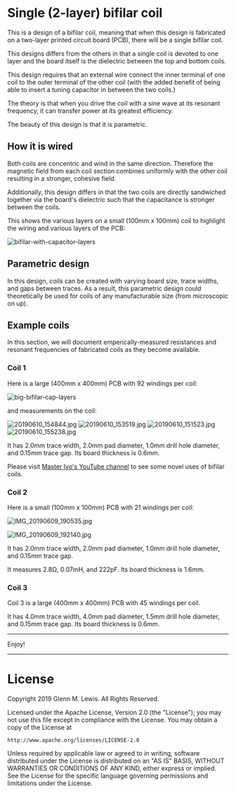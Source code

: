 # Single (2-layer) bifilar coil

This is a design of a bifilar coil, meaning that when this design is
fabricated on a two-layer printed circuit board (PCB), there will be a
single bifilar coil.

This designs differs from the others in that a single coil is devoted
to one layer and the board itself is the dielectric between the top and
bottom coils.

This design requires that an external wire connect the inner terminal
of one coil to the outer terminal of the other coil (with the added
benefit of being able to insert a tuning capacitor in between the
two coils.)

The theory is that when you drive the coil with a sine wave at its
resonant frequency, it can transfer power at its greatest efficiency.

The beauty of this design is that it is parametric.

## How it is wired

Both coils are concentric and wind in the same direction.
Therefore the magnetic field from each coil section combines uniformly
with the other coil resulting in a stronger, cohesive field.

Additionally, this design differs in that the two coils are directly
sandwiched together via the board's dielectric such that the capacitance
is stronger between the coils.

This shows the various layers on a small (100mm x 100mm) coil to highlight
the wiring and various layers of the PCB:

![bifilar-with-capacitor-layers](bifilar-with-capacitor-layers.gif)

## Parametric design

In this design, coils can be created with varying board size,
trace widths, and gaps between traces. As a result, this
parametric design could theoretically be used for coils of any
manufacturable size (from microscopic on up).

## Example coils

In this section, we will document emperically-measured resistances
and resonant frequencies of fabricated coils as they become
available.

### Coil 1

Here is a large (400mm x 400mm) PCB with 92 windings per coil:

![big-bifilar-cap-layers](big-bifilar-cap-layers.gif)

and measurements on the coil:

![20190610_154844.jpg](20190610_154844.jpg)
![20190610_153519.jpg](20190610_153519.jpg)
![20190610_151523.jpg](20190610_151523.jpg)
![20190610_155238.jpg](20190610_155238.jpg)

It has 2.0mm trace width, 2.0mm pad diameter, 1.0mm drill hole diameter, and 0.15mm trace gap.
Its board thickness is 0.6mm.

Please visit [Master Ivo's YouTube channel](https://www.youtube.com/channel/UCVZQj8Cl06UDheK3B4N7d9w)
to see some novel uses of bifilar coils.

### Coil 2

Here is a small (100mm x 100mm) PCB with 21 windings per coil:

![IMG_20190609_190535.jpg](IMG_20190609_190535.jpg)

![IMG_20190609_192140.jpg](IMG_20190609_192140.jpg)

It has 2.0mm trace width, 2.0mm pad diameter, 1.0mm drill hole diameter, and 0.15mm trace gap.

It measures 2.8Ω, 0.07mH, and 222pF. Its board thickness is 1.6mm.

### Coil 3

Coil 3 is a large (400mm x 400mm) PCB with 45 windings per coil.

It has 4.0mm trace width, 4.0mm pad diameter, 1.5mm drill hole diameter, and 0.15mm trace gap.
Its board thickness is 0.6mm.

----------------------------------------------------------------------

Enjoy!

----------------------------------------------------------------------

# License

Copyright 2019 Glenn M. Lewis. All Rights Reserved.

Licensed under the Apache License, Version 2.0 (the "License");
you may not use this file except in compliance with the License.
You may obtain a copy of the License at

    http://www.apache.org/licenses/LICENSE-2.0

Unless required by applicable law or agreed to in writing, software
distributed under the License is distributed on an "AS IS" BASIS,
WITHOUT WARRANTIES OR CONDITIONS OF ANY KIND, either express or implied.
See the License for the specific language governing permissions and
limitations under the License.
